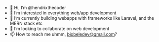 - 👋 Hi, I’m @hendrixthecoder
- 👀 I’m interested in everything web/app development
- 🌱 I’m currently building webapps with frameworks like Laravel, and the MERN stack etc
- 💞️ I’m looking to collaborate on web development 
- 📫 How to reach me uhmm, biobeledev@gmail.com? 

<!---
hendrixthecoder/hendrixthecoder is a ✨ special ✨ repository because its `README.md` (this file) appears on your GitHub profile.
You can click the Preview link to take a look at your changes.
--->
